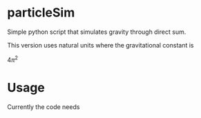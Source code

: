 # particleSim

Simple python script that simulates gravity through direct sum.

This version uses natural units where the gravitational constant is

$4 \pi^2$

# Usage

Currently the code needs
